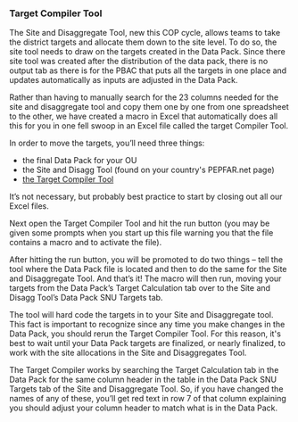 ### Target Compiler Tool


The Site and Disaggregate Tool, new this COP cycle, allows teams to take the district targets and allocate them down to the site level. To do so, the site tool needs to draw on the targets created in the Data Pack. Since there site tool was created after the distribution of the data pack, there is no output tab as there is for the PBAC that puts all the targets in one place and updates automatically as inputs are adjusted in the Data Pack.

Rather than having to manually search for the 23 columns needed for the site and disaggregate tool and copy them one by one from one spreadsheet to the other, we have created a macro in Excel that automatically does all this for you in one fell swoop in an Excel file called the target Compiler Tool.

In order to move the targets, you’ll need three things:
- the final Data Pack for your OU
- the Site and Disagg Tool (found on your country's PEPFAR.net page)
- [the Target Compiler Tool](https://www.pepfarii.net/OGAC-HQ/icpi/Shared%20Documents/Forms/AllItems.aspx?RootFolder=%2FOGAC%2DHQ%2Ficpi%2FShared%20Documents%2FWORKSTREAMS%2FData%20Pack%2FCOP17%20DP%20Target%20Compiler&InitialTabId=Ribbon%2EDocument&VisibilityContext=WSSTabPersistence)

It’s not necessary, but probably best practice to start by closing out all our Excel files.

Next open the Target Compiler Tool and hit the run button (you may be given some prompts when you start up this file warning you that the file contains a macro and to activate the file).

After hitting the run button, you will be promoted to do two things – tell the tool where the Data Pack file is located and then to do the same for the Site and Disaggregate Tool. And that’s it! The macro will then run, moving your targets from the Data Pack’s Target Calculation tab over to the Site and Disagg Tool’s Data Pack SNU Targets tab.

The tool will hard code the targets in to your Site and Disaggregate tool. This fact is important to recognize since any time you make changes in the Data Pack, you should rerun the Target Compiler Tool. For this reason, it's best to wait until your Data Pack targets are finalized, or nearly finalized, to work with the site allocations in the Site and Disaggregates Tool.

The Target Compiler works by searching the Target Calculation tab in the Data Pack for the same column header in the table in the Data Pack SNU Targets tab of the Site and Disaggregate Tool. So, if you have changed the names of any of these, you’ll get red text in row 7 of that column explaining you should adjust your column header to match what is in the Data Pack.

